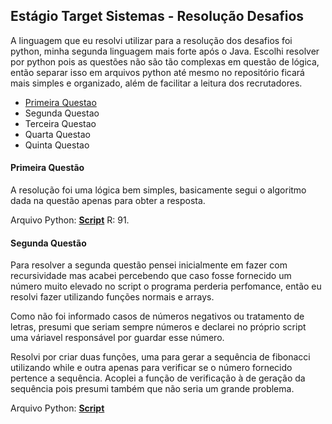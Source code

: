 ## Estágio Target Sistemas - Resolução Desafios

A linguagem que eu resolvi utilizar para a resolução dos desafios foi python, minha segunda linguagem mais forte após o Java. Escolhi resolver por python pois as questões não são tão complexas em questão de lógica, então separar isso em arquivos python até mesmo no repositório ficará mais simples e organizado, além de facilitar a leitura dos recrutadores.

- [Primeira Questao](#primeira-questão)
- Segunda Questao
- Terceira Questao
- Quarta Questao
- Quinta Questao

#### Primeira Questão

A resolução foi uma lógica bem simples, basicamente segui o algoritmo dada na questão apenas para obter a resposta.

Arquivo Python: [**Script**](./01-questao/main.py)
R: 91.

#### Segunda Questão

Para resolver a segunda questão pensei inicialmente em fazer com recursividade mas acabei percebendo que caso fosse fornecido um número muito elevado no script o programa perderia perfomance, então eu resolvi fazer utilizando funções normais e arrays.

Como não foi informado casos de números negativos ou tratamento de letras, presumi que seriam sempre números e declarei no próprio script uma váriavel responsável por guardar esse número.

Resolvi por criar duas funções, uma para gerar a sequência de fibonacci utilizando while e outra apenas para verificar se o número fornecido pertence a sequência. Acoplei a função de verificação à de geração da sequência pois presumi também que não seria um grande problema.

Arquivo Python: [**Script**](./02-questao/main.py)
